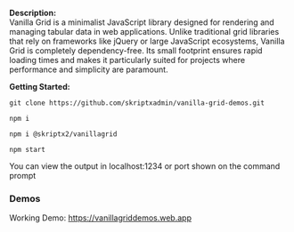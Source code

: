 **Description:**  
Vanilla Grid is a minimalist JavaScript library designed for rendering and managing tabular data in web applications. Unlike traditional grid libraries that rely on frameworks like jQuery or large JavaScript ecosystems, Vanilla Grid is completely dependency-free. Its small footprint ensures rapid loading times and makes it particularly suited for projects where performance and simplicity are paramount.

**Getting Started:**  

```
git clone https://github.com/skriptxadmin/vanilla-grid-demos.git

npm i

npm i @skriptx2/vanillagrid

npm start

```
You can view the output in localhost:1234 or port shown on the command prompt

### Demos

Working Demo: https://vanillagriddemos.web.app
 